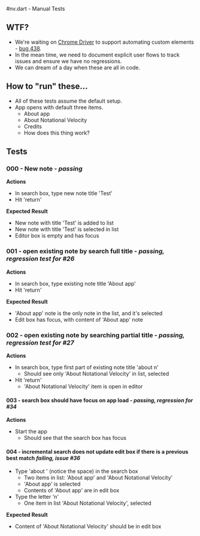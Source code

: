 #nv.dart - Manual Tests

## WTF?

* We're waiting on [Chrome Driver](https://code.google.com/p/chromedriver/) to support automating custom elements - [bug 438](https://code.google.com/p/chromedriver/issues/detail?id=438).
* In the mean time, we need to document explicit user flows to track issues and ensure we have no regressions.
* We can dream of a day when these are all in code.

## How to "run" these...

* All of these tests assume the default setup.
* App opens with default three items.
    * About app
    * About Notational Velocity
    * Credits
    * How does this thing work?

## Tests

### 000 - New note - *passing*

__Actions__

* In search box, type new note title 'Test'
* Hit 'return'

__Expected Result__

* New note with title 'Test' is added to list
* New note with title 'Test' is selected in list
* Editor box is empty and has focus

### 001 - open existing note by search full title - *passing, regression test for #26*

__Actions__

* In search box, type existing note title 'About app'
* Hit 'return'

__Expected Result__

* 'About app' note is the only note in the list, and it's selected
* Edit box has focus, with content of 'About app' note

### 002 - open existing note by searching partial title - *passing, regression test for #27*

__Actions__

* In search box, type first part of existing note title 'about n'
    * Should see only 'About Notational Velocity' in list, selected
* Hit 'return'
    * 'About Notational Velocity' item is open in editor

#### 003 - search box should have focus on app load - *passing, regression for #34*

__Actions__

* Start the app
    * Should see that the search box has focus

#### 004 - incremental search does not update edit box if there is a previous best match *failing, issue #36*

* Type 'about ' (notice the space) in the search box
    * Two items in list: 'About app' and 'About Notational Velocity'
    * 'About app' is selected
    * Contents of 'About app' are in edit box
* Type the letter 'n'
    * One item in list 'About Notational Velocity', selected

__Expected Result__

*  Content of 'About Notational Velocity' should be in edit box
